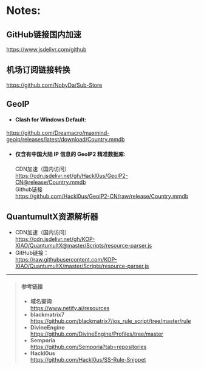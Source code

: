 # Notes:
## GitHub链接国内加速
https://www.jsdelivr.com/github
## 机场订阅链接转换
https://github.com/NobyDa/Sub-Store
## GeoIP
+ #### Clash for Windows Default:  
https://github.com/Dreamacro/maxmind-geoip/releases/latest/download/Country.mmdb
+ #### 仅含有中国大陆 IP 信息的 GeoIP2 精准数据库:  
  CDN加速（国内访问）  
https://cdn.jsdelivr.net/gh/Hackl0us/GeoIP2-CN@release/Country.mmdb  
  Github链接  
https://github.com/Hackl0us/GeoIP2-CN/raw/release/Country.mmdb


## QuantumultX资源解析器
+ CDN加速（国内访问）  
https://cdn.jsdelivr.net/gh/KOP-XIAO/QuantumultX@master/Scripts/resource-parser.js
+ GitHub链接：  
https://raw.githubusercontent.com/KOP-XIAO/QuantumultX/master/Scripts/resource-parser.js
---
> #### 参考链接
> + **域名查询**  
>   https://www.netify.ai/resources
> + **blackmatrix7**  
>   https://github.com/blackmatrix7/ios_rule_script/tree/master/rule
> + **DivineEngine**  
>   https://github.com/DivineEngine/Profiles/tree/master
> + **Semporia**  
>   https://github.com/Semporia?tab=repositories
> + **Hackl0us**  
>   https://github.com/Hackl0us/SS-Rule-Snippet

